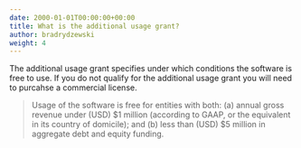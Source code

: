 ```yaml
---
date: 2000-01-01T00:00:00+00:00
title: What is the additional usage grant?
author: bradrydzewski
weight: 4
---
```


The additional usage grant specifies under which conditions the software is free to use. If you do not qualify for the additional usage grant you will need to purcahse a commercial license.

> Usage of the software is free for entities with both:
(a) annual gross revenue under (USD) $1 million
(according to GAAP, or the equivalent in its country
of domicile); and
(b) less than (USD) $5 million in aggregate debt and
equity funding. 
